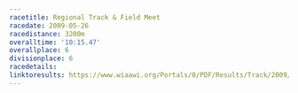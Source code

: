 ```yaml
---
racetitle: Regional Track & Field Meet
racedate: 2009-05-26
racedistance: 3200m
overalltime: '10:15.47'
overallplace: 6
divisionplace: 6
racedetails: 
linktoresults: https://www.wiaawi.org/Portals/0/PDF/Results/Track/2009/middletonregional.htm
---
```


